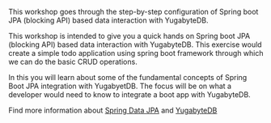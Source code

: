 This workshop goes through the step-by-step configuration of Spring boot JPA (blocking API) based data interaction with YugabyteDB. 

This workshop is intended to give you a quick hands on Spring boot JPA (blocking API) based data interaction with YugabyteDB. This exercise would create a simple todo application using spring boot framework through which we can do the basic CRUD operations. 

In this you will learn about some of the fundamental concepts of Spring Boot JPA integration with YugabyetDB. The focus will be on what a developer would need to know to integrate a boot app with YugabyteDB.

Find more information about [Spring Data JPA](https://docs.spring.io/spring-data/jpa/docs/2.5.3/reference/html/#reference) and [YugabyteDB](https://docs.yugabyte.com/)
